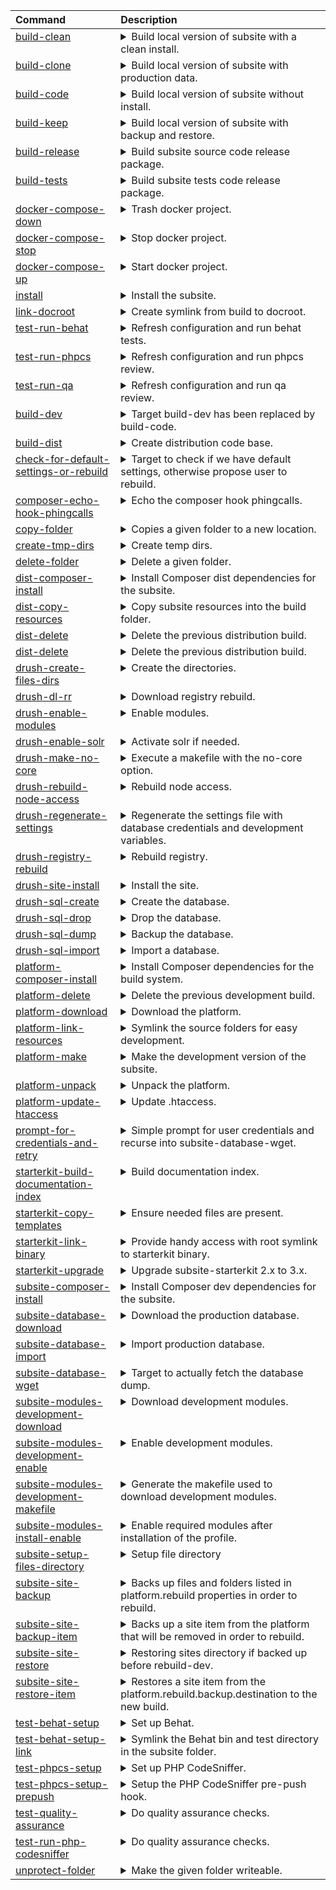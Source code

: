 <big><table>
    <thead>
        <tr align="left" valign="top">
            <th>Command</th>
            <th>Description</th>
        </tr>
    </thead>
    <tbody>
        <tr align="left" valign="top">
            <td> [build-clean](/includes/build/build.test.xml#L193) </td>
            <td>
                <details>
                    <summary>Build local version of subsite with a clean install.</summary>
                    <code>
                        <ul>
                            <li>dependencies:</li>
                            <ul>
                                <li>[drush-create-files-dirs](/includes/build/build.drush.xml#L32)</li>
                                <li>[install](/includes/build/build.test.xml#L5)</li>
                                <li>[subsite-modules-development-enable](/includes/build/build.test.xml#L71)</li>
                            </ul>
                        </ul>
                    </code>
                </details>
            </td>
        </tr>
        <tr align="left" valign="top">
            <td> [build-clone](/includes/build/build.clone.xml#L118) </td>
            <td>
                <details>
                    <summary>Build local version of subsite with production data.</summary>
> - dependencies: [subsite-database-download](/includes/build/build.clone.xml#L17), [drush-regenerate-settings](/includes/build/build.drush.xml#L111), [subsite-database-import](/includes/build/build.clone.xml#L5), [subsite-modules-development-enable](/includes/build/build.test.xml#L71)
                </details>
            </td>
        </tr>
        <tr align="left" valign="top">
            <td> [build-code](/includes/build/build.package.xml#L74) </td>
            <td>
                <details>
                    <summary>Build local version of subsite without install.</summary>
> - dependencies: [subsite-site-backup](/includes/build/build.subsite.xml#L45), [platform-delete](/includes/build/build.platform.xml#L16), [platform-make](/includes/build/build.platform.xml#L65), [platform-link-resources](/includes/build/build.platform.xml#L54), [subsite-composer-install](/includes/build/build.subsite.xml#L5), [test-behat-setup-link](/includes/build/build.package.xml#L21), [test-behat-setup](/includes/build/build.test.xml#L127), [platform-update-htaccess](/includes/build/build.platform.xml#L108), [test-phpcs-setup](/includes/build/build.test.xml#L78), [subsite-modules-development-download](/includes/build/build.subsite.xml#L36), [subsite-site-restore](/includes/build/build.subsite.xml#L112)
                </details>
            </td>
        </tr>
        <tr align="left" valign="top">
            <td> [build-keep](/includes/build/build.package.xml#L92) </td>
            <td>
                <details>
                    <summary>Build local version of subsite with backup and restore.</summary>
> - dependencies: 
                </details>
            </td>
        </tr>
        <tr align="left" valign="top">
            <td> [build-release](/includes/build/build.package.xml#L63) </td>
            <td>
                <details>
                    <summary>Build subsite source code release package.</summary>
> - dependencies: [build-dist](/includes/build/build.package.xml#L100)
                </details>
            </td>
        </tr>
        <tr align="left" valign="top">
            <td> [build-tests](/includes/build/build.package.xml#L69) </td>
            <td>
                <details>
                    <summary>Build subsite tests code release package.</summary>
> - dependencies: 
                </details>
            </td>
        </tr>
        <tr align="left" valign="top">
            <td> [docker-compose-down](/includes/build/build.docker.xml#L22) </td>
            <td>
                <details>
                    <summary>Trash docker project.</summary>
> - dependencies: 
                </details>
            </td>
        </tr>
        <tr align="left" valign="top">
            <td> [docker-compose-stop](/includes/build/build.docker.xml#L15) </td>
            <td>
                <details>
                    <summary>Stop docker project.</summary>
> - dependencies: 
                </details>
            </td>
        </tr>
        <tr align="left" valign="top">
            <td> [docker-compose-up](/includes/build/build.docker.xml#L5) </td>
            <td>
                <details>
                    <summary>Start docker project.</summary>
> - dependencies: 
                </details>
            </td>
        </tr>
        <tr align="left" valign="top">
            <td> [install](/includes/build/build.test.xml#L5) </td>
            <td>
                <details>
                    <summary>Install the subsite.</summary>
> - dependencies: 
                </details>
            </td>
        </tr>
        <tr align="left" valign="top">
            <td> [link-docroot](/includes/build/build.package.xml#L28) </td>
            <td>
                <details>
                    <summary>Create symlink from build to docroot.</summary>
> - dependencies: 
                </details>
            </td>
        </tr>
        <tr align="left" valign="top">
            <td> [test-run-behat](/includes/build/build.test.xml#L150) </td>
            <td>
                <details>
                    <summary>Refresh configuration and run behat tests.</summary>
> - dependencies: 
                </details>
            </td>
        </tr>
        <tr align="left" valign="top">
            <td> [test-run-phpcs](/includes/build/build.test.xml#L186) </td>
            <td>
                <details>
                    <summary>Refresh configuration and run phpcs review.</summary>
> - dependencies: [test-phpcs-setup](/includes/build/build.test.xml#L78), [test-run-php-codesniffer](/includes/build/build.test.xml#L170)
                </details>
            </td>
        </tr>
        <tr align="left" valign="top">
            <td> [test-run-qa](/includes/build/build.test.xml#L179) </td>
            <td>
                <details>
                    <summary>Refresh configuration and run qa review.</summary>
> - dependencies: [test-phpcs-setup](/includes/build/build.test.xml#L78), [test-quality-assurance](/includes/build/build.test.xml#L161)
                </details>
            </td>
        </tr>
        <tr align="left" valign="top">
            <td> [build-dev](/includes/build/build.deprecated.xml#L5) </td>
            <td>
                <details>
                    <summary> Target build-dev has been replaced by build-code. </summary>
> - dependencies: 
                </details>
            </td>
        </tr>
        <tr align="left" valign="top">
            <td> [build-dist](/includes/build/build.package.xml#L100) </td>
            <td>
                <details>
                    <summary> Create distribution code base. </summary>
> - dependencies: [dist-delete](/includes/build/build.dist.xml#L50), [dist-make](/includes/build/build.dist.xml#L58), [dist-copy-resources](/includes/build/build.dist.xml#L18), [dist-composer-install](/includes/build/build.dist.xml#L5)
                </details>
            </td>
        </tr>
        <tr align="left" valign="top">
            <td> [check-for-default-settings-or-rebuild](/includes/build/build.clone.xml#L88) </td>
            <td>
                <details>
                    <summary> Target to check if we have default settings, otherwise propose user to rebuild. </summary>
> - dependencies: 
                </details>
            </td>
        </tr>
        <tr align="left" valign="top">
            <td> [composer-echo-hook-phingcalls](/includes/build/build.composer.xml#L5) </td>
            <td>
                <details>
                    <summary> Echo the composer hook phingcalls. </summary>
> - dependencies: 
                </details>
            </td>
        </tr>
        <tr align="left" valign="top">
            <td> [copy-folder](/includes/build/build.helpers.xml#L5) </td>
            <td>
                <details>
                    <summary> Copies a given folder to a new location. </summary>
> - dependencies: 
                </details>
            </td>
        </tr>
        <tr align="left" valign="top">
            <td> [create-tmp-dirs](/includes/build/build.package.xml#L35) </td>
            <td>
                <details>
                    <summary> Create temp dirs. </summary>
> - dependencies: 
                </details>
            </td>
        </tr>
        <tr align="left" valign="top">
            <td> [delete-folder](/includes/build/build.helpers.xml#L12) </td>
            <td>
                <details>
                    <summary> Delete a given folder. </summary>
> - dependencies: 
                </details>
            </td>
        </tr>
        <tr align="left" valign="top">
            <td> [dist-composer-install](/includes/build/build.dist.xml#L5) </td>
            <td>
                <details>
                    <summary> Install Composer dist dependencies for the subsite. </summary>
> - dependencies: 
                </details>
            </td>
        </tr>
        <tr align="left" valign="top">
            <td> [dist-copy-resources](/includes/build/build.dist.xml#L18) </td>
            <td>
                <details>
                    <summary> Copy subsite resources into the build folder. </summary>
> - dependencies: 
                </details>
            </td>
        </tr>
        <tr align="left" valign="top">
            <td> [dist-delete](/includes/build/build.dist.xml#L50) </td>
            <td>
                <details>
                    <summary> Delete the previous distribution build. </summary>
> - dependencies: 
                </details>
            </td>
        </tr>
        <tr align="left" valign="top">
            <td> [dist-delete](/includes/build/build.dist.xml#L50) </td>
            <td>
                <details>
                    <summary> Delete the previous distribution build. </summary>
> - dependencies: 
                </details>
            </td>
        </tr>
        <tr align="left" valign="top">
            <td> [drush-create-files-dirs](/includes/build/build.drush.xml#L32) </td>
            <td>
                <details>
                    <summary> Create the directories. </summary>
> - dependencies: 
                </details>
            </td>
        </tr>
        <tr align="left" valign="top">
            <td> [drush-dl-rr](/includes/build/build.drush.xml#L162) </td>
            <td>
                <details>
                    <summary> Download registry rebuild. </summary>
> - dependencies: 
                </details>
            </td>
        </tr>
        <tr align="left" valign="top">
            <td> [drush-enable-modules](/includes/build/build.drush.xml#L19) </td>
            <td>
                <details>
                    <summary> Enable modules. </summary>
> - dependencies: 
                </details>
            </td>
        </tr>
        <tr align="left" valign="top">
            <td> [drush-enable-solr](/includes/build/build.drush.xml#L83) </td>
            <td>
                <details>
                    <summary> Activate solr if needed. </summary>
> - dependencies: 
                </details>
            </td>
        </tr>
        <tr align="left" valign="top">
            <td> [drush-make-no-core](/includes/build/build.drush.xml#L99) </td>
            <td>
                <details>
                    <summary> Execute a makefile with the no-core option. </summary>
> - dependencies: 
                </details>
            </td>
        </tr>
        <tr align="left" valign="top">
            <td> [drush-rebuild-node-access](/includes/build/build.drush.xml#L169) </td>
            <td>
                <details>
                    <summary> Rebuild node access. </summary>
> - dependencies: 
                </details>
            </td>
        </tr>
        <tr align="left" valign="top">
            <td> [drush-regenerate-settings](/includes/build/build.drush.xml#L111) </td>
            <td>
                <details>
                    <summary> Regenerate the settings file with database credentials and development variables. </summary>
> - dependencies: [check-for-default-settings-or-rebuild](/includes/build/build.clone.xml#L88)
                </details>
            </td>
        </tr>
        <tr align="left" valign="top">
            <td> [drush-registry-rebuild](/includes/build/build.drush.xml#L142) </td>
            <td>
                <details>
                    <summary> Rebuild registry. </summary>
> - dependencies: 
                </details>
            </td>
        </tr>
        <tr align="left" valign="top">
            <td> [drush-site-install](/includes/build/build.drush.xml#L5) </td>
            <td>
                <details>
                    <summary> Install the site. </summary>
> - dependencies: 
                </details>
            </td>
        </tr>
        <tr align="left" valign="top">
            <td> [drush-sql-create](/includes/build/build.drush.xml#L41) </td>
            <td>
                <details>
                    <summary> Create the database. </summary>
> - dependencies: 
                </details>
            </td>
        </tr>
        <tr align="left" valign="top">
            <td> [drush-sql-drop](/includes/build/build.drush.xml#L65) </td>
            <td>
                <details>
                    <summary> Drop the database. </summary>
> - dependencies: 
                </details>
            </td>
        </tr>
        <tr align="left" valign="top">
            <td> [drush-sql-dump](/includes/build/build.drush.xml#L73) </td>
            <td>
                <details>
                    <summary> Backup the database. </summary>
> - dependencies: 
                </details>
            </td>
        </tr>
        <tr align="left" valign="top">
            <td> [drush-sql-import](/includes/build/build.drush.xml#L49) </td>
            <td>
                <details>
                    <summary> Import a database. </summary>
> - dependencies: 
                </details>
            </td>
        </tr>
        <tr align="left" valign="top">
            <td> [platform-composer-install](/includes/build/build.platform.xml#L5) </td>
            <td>
                <details>
                    <summary> Install Composer dependencies for the build system. </summary>
> - dependencies: 
                </details>
            </td>
        </tr>
        <tr align="left" valign="top">
            <td> [platform-delete](/includes/build/build.platform.xml#L16) </td>
            <td>
                <details>
                    <summary> Delete the previous development build. </summary>
> - dependencies: 
                </details>
            </td>
        </tr>
        <tr align="left" valign="top">
            <td> [platform-download](/includes/build/build.platform.xml#L29) </td>
            <td>
                <details>
                    <summary> Download the platform. </summary>
> - dependencies: 
                </details>
            </td>
        </tr>
        <tr align="left" valign="top">
            <td> [platform-link-resources](/includes/build/build.platform.xml#L54) </td>
            <td>
                <details>
                    <summary> Symlink the source folders for easy development. </summary>
> - dependencies: 
                </details>
            </td>
        </tr>
        <tr align="left" valign="top">
            <td> [platform-make](/includes/build/build.platform.xml#L65) </td>
            <td>
                <details>
                    <summary> Make the development version of the subsite. </summary>
> - dependencies: [platform-unpack](/includes/build/build.platform.xml#L82)
                </details>
            </td>
        </tr>
        <tr align="left" valign="top">
            <td> [platform-unpack](/includes/build/build.platform.xml#L82) </td>
            <td>
                <details>
                    <summary> Unpack the platform. </summary>
> - dependencies: [platform-download](/includes/build/build.platform.xml#L29)
                </details>
            </td>
        </tr>
        <tr align="left" valign="top">
            <td> [platform-update-htaccess](/includes/build/build.platform.xml#L108) </td>
            <td>
                <details>
                    <summary> Update .htaccess. </summary>
> - dependencies: 
                </details>
            </td>
        </tr>
        <tr align="left" valign="top">
            <td> [prompt-for-credentials-and-retry](/includes/build/build.clone.xml#L81) </td>
            <td>
                <details>
                    <summary> Simple prompt for user credentials and recurse into subsite-database-wget. </summary>
> - dependencies: 
                </details>
            </td>
        </tr>
        <tr align="left" valign="top">
            <td> [starterkit-build-documentation-index](/includes/build/build.starterkit.xml#L60) </td>
            <td>
                <details>
                    <summary> Build documentation index. </summary>
> - dependencies: 
                </details>
            </td>
        </tr>
        <tr align="left" valign="top">
            <td> [starterkit-copy-templates](/includes/build/build.starterkit.xml#L11) </td>
            <td>
                <details>
                    <summary> Ensure needed files are present. </summary>
> - dependencies: 
                </details>
            </td>
        </tr>
        <tr align="left" valign="top">
            <td> [starterkit-link-binary](/includes/build/build.starterkit.xml#L5) </td>
            <td>
                <details>
                    <summary> Provide handy access with root symlink to starterkit binary. </summary>
> - dependencies: 
                </details>
            </td>
        </tr>
        <tr align="left" valign="top">
            <td> [starterkit-upgrade](/includes/build/build.starterkit.xml#L19) </td>
            <td>
                <details>
                    <summary> Upgrade subsite-starterkit 2.x to 3.x. </summary>
> - dependencies: 
                </details>
            </td>
        </tr>
        <tr align="left" valign="top">
            <td> [subsite-composer-install](/includes/build/build.subsite.xml#L5) </td>
            <td>
                <details>
                    <summary> Install Composer dev dependencies for the subsite. </summary>
> - dependencies: 
                </details>
            </td>
        </tr>
        <tr align="left" valign="top">
            <td> [subsite-database-download](/includes/build/build.clone.xml#L17) </td>
            <td>
                <details>
                    <summary> Download the production database. </summary>
> - dependencies: 
                </details>
            </td>
        </tr>
        <tr align="left" valign="top">
            <td> [subsite-database-import](/includes/build/build.clone.xml#L5) </td>
            <td>
                <details>
                    <summary> Import production database. </summary>
> - dependencies: [subsite-database-download](/includes/build/build.clone.xml#L17)
                </details>
            </td>
        </tr>
        <tr align="left" valign="top">
            <td> [subsite-database-wget](/includes/build/build.clone.xml#L40) </td>
            <td>
                <details>
                    <summary> Target to actually fetch the database dump. </summary>
> - dependencies: 
                </details>
            </td>
        </tr>
        <tr align="left" valign="top">
            <td> [subsite-modules-development-download](/includes/build/build.subsite.xml#L36) </td>
            <td>
                <details>
                    <summary> Download development modules. </summary>
> - dependencies: [subsite-modules-development-makefile](/includes/build/build.subsite.xml#L18)
                </details>
            </td>
        </tr>
        <tr align="left" valign="top">
            <td> [subsite-modules-development-enable](/includes/build/build.test.xml#L71) </td>
            <td>
                <details>
                    <summary> Enable development modules. </summary>
> - dependencies: 
                </details>
            </td>
        </tr>
        <tr align="left" valign="top">
            <td> [subsite-modules-development-makefile](/includes/build/build.subsite.xml#L18) </td>
            <td>
                <details>
                    <summary> Generate the makefile used to download development modules. </summary>
> - dependencies: 
                </details>
            </td>
        </tr>
        <tr align="left" valign="top">
            <td> [subsite-modules-install-enable](/includes/build/build.test.xml#L64) </td>
            <td>
                <details>
                    <summary> Enable required modules after installation of the profile. </summary>
> - dependencies: 
                </details>
            </td>
        </tr>
        <tr align="left" valign="top">
            <td> [subsite-setup-files-directory](/includes/build/build.subsite.xml#L222) </td>
            <td>
                <details>
                    <summary> Setup file directory </summary>
> - dependencies: 
                </details>
            </td>
        </tr>
        <tr align="left" valign="top">
            <td> [subsite-site-backup](/includes/build/build.subsite.xml#L45) </td>
            <td>
                <details>
                    <summary> Backs up files and folders listed in platform.rebuild properties in order to rebuild. </summary>
> - dependencies: 
                </details>
            </td>
        </tr>
        <tr align="left" valign="top">
            <td> [subsite-site-backup-item](/includes/build/build.subsite.xml#L162) </td>
            <td>
                <details>
                    <summary> Backs up a site item from the platform that will be removed in order to rebuild. </summary>
> - dependencies: 
                </details>
            </td>
        </tr>
        <tr align="left" valign="top">
            <td> [subsite-site-restore](/includes/build/build.subsite.xml#L112) </td>
            <td>
                <details>
                    <summary> Restoring sites directory if backed up before rebuild-dev. </summary>
> - dependencies: 
                </details>
            </td>
        </tr>
        <tr align="left" valign="top">
            <td> [subsite-site-restore-item](/includes/build/build.subsite.xml#L192) </td>
            <td>
                <details>
                    <summary> Restores a site item from the platform.rebuild.backup.destination to the new build. </summary>
> - dependencies: 
                </details>
            </td>
        </tr>
        <tr align="left" valign="top">
            <td> [test-behat-setup](/includes/build/build.test.xml#L127) </td>
            <td>
                <details>
                    <summary> Set up Behat. </summary>
> - dependencies: 
                </details>
            </td>
        </tr>
        <tr align="left" valign="top">
            <td> [test-behat-setup-link](/includes/build/build.package.xml#L21) </td>
            <td>
                <details>
                    <summary> Symlink the Behat bin and test directory in the subsite folder. </summary>
> - dependencies: 
                </details>
            </td>
        </tr>
        <tr align="left" valign="top">
            <td> [test-phpcs-setup](/includes/build/build.test.xml#L78) </td>
            <td>
                <details>
                    <summary> Set up PHP CodeSniffer. </summary>
> - dependencies: 
                </details>
            </td>
        </tr>
        <tr align="left" valign="top">
            <td> [test-phpcs-setup-prepush](/includes/build/build.test.xml#L111) </td>
            <td>
                <details>
                    <summary> Setup the PHP CodeSniffer pre-push hook. </summary>
> - dependencies: 
                </details>
            </td>
        </tr>
        <tr align="left" valign="top">
            <td> [test-quality-assurance](/includes/build/build.test.xml#L161) </td>
            <td>
                <details>
                    <summary> Do quality assurance checks. </summary>
> - dependencies: 
                </details>
            </td>
        </tr>
        <tr align="left" valign="top">
            <td> [test-run-php-codesniffer](/includes/build/build.test.xml#L170) </td>
            <td>
                <details>
                    <summary> Do quality assurance checks. </summary>
> - dependencies: 
                </details>
            </td>
        </tr>
        <tr align="left" valign="top">
            <td> [unprotect-folder](/includes/build/build.helpers.xml#L32) </td>
            <td>
                <details>
                    <summary> Make the given folder writeable. </summary>
> - dependencies: 
                </details>
            </td>
        </tr>
    </tbody>
</table>
